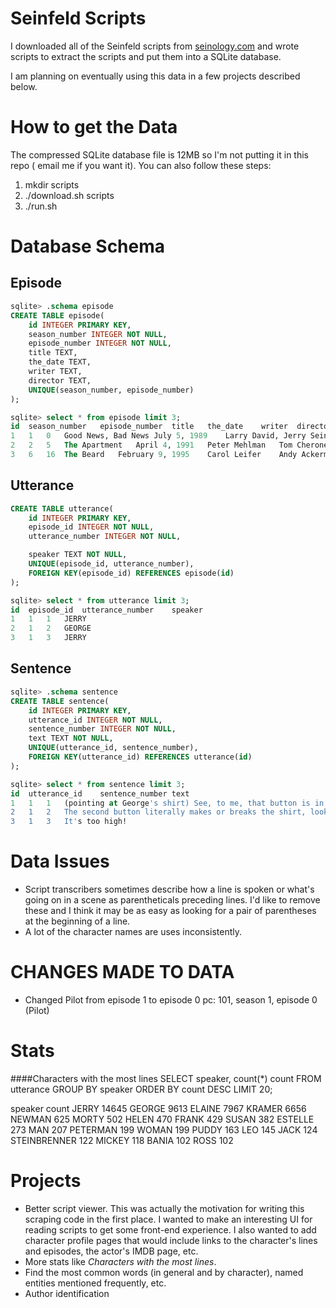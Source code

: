 Seinfeld Scripts
================

I downloaded all of the Seinfeld scripts from 
[seinology.com](http://www.seinology.com/) and wrote scripts to extract the
scripts and put them into a SQLite database.

I am planning on eventually using this data in a few projects described below.

How to get the Data
===================
The compressed SQLite database file is 12MB so I'm not putting it in this repo (
email me if you want it). You can also follow these steps:
1) mkdir scripts  
2) ./download.sh scripts
3) ./run.sh


Database Schema
===============

Episode
-------
```sql
sqlite> .schema episode
CREATE TABLE episode(
    id INTEGER PRIMARY KEY,
    season_number INTEGER NOT NULL,
    episode_number INTEGER NOT NULL,
    title TEXT,
    the_date TEXT,
    writer TEXT,
    director TEXT,
    UNIQUE(season_number, episode_number)
);

sqlite> select * from episode limit 3;
id	season_number	episode_number	title	the_date	writer	director
1	1	0	Good News, Bad News	July 5, 1989	Larry David, Jerry Seinfeld	Art Wolff
2	2	5	The Apartment	April 4, 1991	Peter Mehlman	Tom Cherones
3	6	16	The Beard	February 9, 1995	Carol Leifer	Andy Ackerman
```


Utterance
---------
```sql
CREATE TABLE utterance(
    id INTEGER PRIMARY KEY,
    episode_id INTEGER NOT NULL,
    utterance_number INTEGER NOT NULL,

    speaker TEXT NOT NULL,
    UNIQUE(episode_id, utterance_number),
    FOREIGN KEY(episode_id) REFERENCES episode(id)
);

sqlite> select * from utterance limit 3;
id	episode_id	utterance_number	speaker
1	1	1	JERRY
2	1	2	GEORGE
3	1	3	JERRY
```


Sentence
--------
```sql
sqlite> .schema sentence
CREATE TABLE sentence(
    id INTEGER PRIMARY KEY,
    utterance_id INTEGER NOT NULL,
    sentence_number INTEGER NOT NULL,
    text TEXT NOT NULL,
    UNIQUE(utterance_id, sentence_number),
    FOREIGN KEY(utterance_id) REFERENCES utterance(id)
);

sqlite> select * from sentence limit 3;
id	utterance_id	sentence_number	text
1	1	1	(pointing at George's shirt) See, to me, that button is in the worst possible spot.
2	1	2	The second button literally makes or breaks the shirt, look at it.
3	1	3	It's too high!
```


Data Issues
===========
* Script transcribers sometimes describe how a line is spoken or what's going on
  in a scene as parentheticals preceding lines. I'd like to remove these and I
  think it may be as easy as looking for a pair of parentheses at the beginning
  of a line.
* A lot of the character names are uses inconsistently.

CHANGES MADE TO DATA
====================
* Changed Pilot from episode 1 to episode 0
  pc: 101, season 1, episode 0 (Pilot)<br>


Stats
=====
####Characters with the most lines
SELECT speaker, count(*) count
FROM utterance
GROUP BY speaker
ORDER BY count DESC
LIMIT 20;

speaker	count
JERRY	14645
GEORGE	9613
ELAINE	7967
KRAMER	6656
NEWMAN	625
MORTY	502
HELEN	470
FRANK	429
SUSAN	382
ESTELLE	273
MAN	207
PETERMAN	199
WOMAN	199
PUDDY	163
LEO	145
JACK	124
STEINBRENNER	122
MICKEY	118
BANIA	102
ROSS	102


Projects
========
* Better script viewer. This was actually the motivation for writing this
  scraping code in the first place. I wanted to make an interesting UI for
  reading scripts to get some front-end experience. I also wanted to add
  character profile pages that would include links to the character's lines and
  episodes, the actor's IMDB page, etc.
* More stats like *Characters with the most lines*.
* Find the most common words (in general and by character), named entities 
  mentioned frequently, etc.
* Author identification
